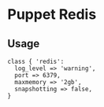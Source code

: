 # Puppet Redis

## Usage

    class { 'redis':
      log_level => 'warning',
      port => 6379,
      maxmemory => '2gb',
      snapshotting => false,
    }

